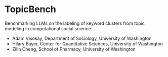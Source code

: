 # TopicBench
Benchmarking LLMs on the labeling of keyword clusters from topic modeling in computational social science.
- Adam Visokay, Department of Sociology, University of Washington
- Hilary Bayer, Center for Quantitative Sciences, University of Washington
- Zilin Cheng, School of Pharmacy, University of Washington

